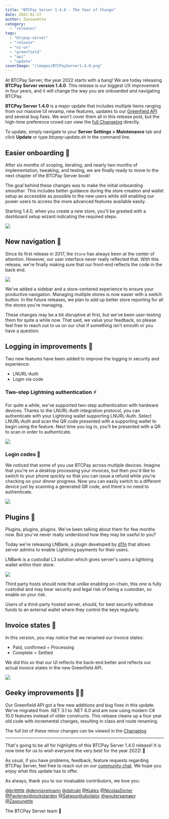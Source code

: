 ```yaml
---
title: "BTCPay Server 1.4.0 - The Year of Change"
date: 2022-01-27
author: Zaxounette
category:
  - "releases"
tags:
  - "btcpay-server"
  - "release"
  - "ui-ux"
  - "greenfield"
  - "api"
  - "update"
coverImage: "/images/BTCPayServer1.4.0.png"
---
```


At BTCPay Server, the year 2022 starts with a bang!
We are today releasing **BTCPay Server version 1.4.0**. This release is our biggest UX improvement in four years, and it will change the way you are onboarded and navigating BTCPay.

**BTCPay Server 1.4.0** is a major update that includes multiple items ranging from our massive UI revamp, new features, updates to our [Greenfield API](https://docs.btcpayserver.org/API/Greenfield/v1/) and several bug fixes. We won't cover them all in this release post, but the high-time preference crowd can view the [full Changelog](https://github.com/btcpayserver/btcpayserver/releases) directly.

To update, simply navigate to your **Server Settings > Maintenance** tab and click **Update** or type *btcpay-update.sh* in the command line.

## Easier onboarding 🎨

After six months of scoping, iterating, and nearly two months of implementation, tweaking, and testing, we are finally ready to move to the next chapter of the BTCPay Server book!

The goal behind these changes was to make the initial onboarding smoother. This includes better guidance during the store creation and wallet setup as accessible as possible to the new users while still enabling our power users to access the more advanced features available easily.

Starting 1.4.0, when you create a new store, you'll be greeted with a dashboard setup wizard indicating the required steps.

![](/images/1.4.0-Store-creation.png)

## New navigation 🏪

Since its first release in 2017, the `Store` has always been at the center of attention. However, our user interface never really reflected that. With this release, we're finally making sure that our front-end reflects the code in the back end.

![](/images/1.4.0-SidebarNav.png)

We've added a sidebar and a store-centered experience to ensure your productive navigation. Managing multiple stores is now easier with a switch button. In the future releases, we plan to add up better store reporting for all the stores you're managing.

These changes may be a bit disruptive at first, but we've been user-testing them for quite a while now. That said, we value your feedback, so please feel free to reach out to us on our chat if something isn't smooth or you have a question.

## Logging in improvements 🔐

Two new features have been added to improve the logging in security and experience:
- LNURL-Auth
- Login via code

### Two-step Lightning authentication ⚡

For quite a while, we've supported two-step authentication with hardware devices. Thanks to the LNURL-Auth integration protocol, you can authenticate with your Lightning wallet supporting LNURL-Auth. Select LNURL-Auth and scan the QR code presented with a supporting wallet to begin using the feature. Next time you log in, you'll be presented with a QR to scan in order to authenticate.

![](/images/1.4.0-lnurl-auth.png)

### Login codes 📱

We noticed that some of you use BTCPay across multiple devices. Imagine that you're on a desktop processing your invoices, but then you'd like to switch to your phone quickly so that you can issue a refund while you're checking on your dinner progress. Now you can easily switch to a different device just by scanning a generated QR code, and there's no need to authenticate.

![](/images/1.4.0-login-codes.png)

## Plugins 🔌

Plugins, plugins, plugins. We've been talking about them for few months now. But you've never really understood how they may be useful to you?

Today we're releasing LNBank, a plugin developed by [d11n](https://twitter.com/_d11n_) that allows server admins to enable Lightning payments for their users.

LNBank is a custodial L3 solution which gives server's users a lightning wallet within their store.

![](/images/1.4.0-lnbank.png)

Third party hosts should note that unlike enabling on-chain, this one is fully custodial and may bear security and legal risk of being a custodian, so enable on your risk.

Users of a third-party hosted server, should, for best security withdraw funds to an external wallet where they control the keys regularly.

## Invoice states 🧾

In this version, you may notice that we renamed our invoice states:

- Paid, confirmed = Processing
- Complete = Settled

We did this so that our UI reflects the back-end better and reflects our actual invoice states in the new Greenfield API.

![](/images/1.4.0invoice-state.png)

## Geeky improvements 🧑‍💻

Our Greenfield API got a few new additions and bug fixes in this update. We've migrated from .NET 3.1 to .NET 6.0 and are now using modern C# 10.0 features instead of older constructs. This release cleans up a four year old code with incremental changes, resulting in class and route renaming.


The full list of these minor changes can be viewed in the [Changelog](https://github.com/btcpayserver/btcpayserver/releases)

----

That's going to be all for highlights of this BTCPay Server 1.4.0 release!
It is now time for us to wish everyone the very best for the year 2022! 💚

As usual, if you have problems, feedback, feature requests regarding BTCPay Server, feel free to reach out on our [community chat](https://chat.btcpayserver.org/). We hope you enjoy what this update has to offer.

As always, thank you to our invaluable contributors, we love you:

[@britttttk](https://github.com/britttttk) [@dennisreimann](https://github.com/dennisreimann) [@dstrukt](https://github.com/dstrukt) [@Kukks](https://github.com/kukks/) [@NicolasDorier](https://github.com/nicolasdorier/) [@Pavlenex](https://github.com/pavlenex/)[@rockstardev](https://github.com/rockstardev/) [@Satwoo](https://github.com/satwo)[@ubolator](https://github.com/bolatovumar) [@woutersamaey](https://github.com/woutersamaey) [@Zaxounette](https://github.com/zaxounette)

The BTCPay Server team 💚

